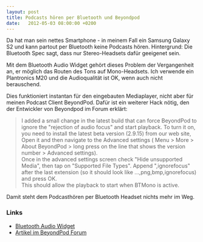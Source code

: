 ```yaml
---
layout: post
title: Podcasts hören per Bluetooth und Beyondpod
date:   2012-05-03 08:00:00 +0200
---
```


Da hat man sein nettes Smartphone - in meinem Fall ein Samsung
Galaxy S2 und kann partout per Bluetooth keine Podcasts hören.
Hintergrund: Die Bluetooth Spec sagt, dass nur Stereo-Headsets dafür
geeigenet sein.

Mit dem Bluetooth Audio Widget gehört dieses Problem der Vergangenheit
an, er möglich das Routen des Tons auf Mono-Headsets. Ich verwende ein
Plantronics M20 und die Audioqualität ist OK, wenn auch nicht
berauschend.

Dies funktioniert instantan für den eingebauten Mediaplayer, nicht aber
für meinen Podcast Client BeyondPod. Dafür ist ein weiterer Hack nötig,
den der Entwickler von Beyondpod im Forum erklärt:

> I added a small change in the latest build that can force BeyondPod to
> ignore the "rejection of audio focus" and start playback. To turn it
> on, you need to install the latest beta version (2.9.15) from our web
> site, Open it and then navigate to the Advanced settings ( Menu &gt;
> More &gt; About BeyondPod &gt; long press on the line that shows the
> version number &gt; Advanced settings).<br/>
> Once in the advanced settings screen check "Hide unsupported Media", then tap on
> "Supported File Types". Append ",ignorefocus" after
> the last extension (so it should look like ...,png,bmp,ignorefocus) and
> press OK.<br/>
> This should allow the playback to start when BTMono is active.

Damit steht dem Podcasthören per Bluetooth Headset nichts mehr im Weg.

### Links

-   [Bluetooth Audio Widget](http://de.androidzoom.com/android_applications/music_and_audio/bluetooth-audio-widget_luox.html)
-   [Artikel im BeyondPod Forum](https://groups.google.com/forum/?fromgroups#!topic/beyondpod/iIeE5UEmIf8)